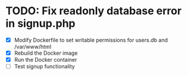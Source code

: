 # TODO: Fix readonly database error in signup.php

- [x] Modify Dockerfile to set writable permissions for users.db and /var/www/html
- [x] Rebuild the Docker image
- [x] Run the Docker container
- [ ] Test signup functionality
